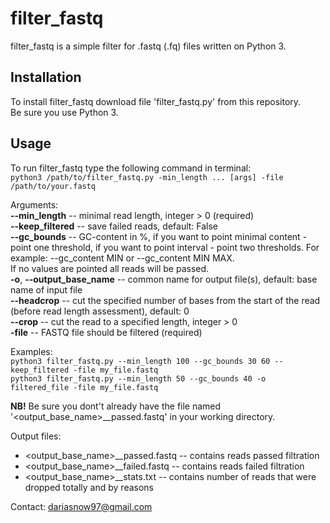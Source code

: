 # filter_fastq

filter_fastq is a simple filter for .fastq (.fq) files written on Python 3.

## Installation  
To install filter_fastq download file 'filter_fastq.py' from this repository.  
Be sure you use Python 3.

## Usage
To run filter_fastq type the following command in terminal:  
    ```python3 /path/to/filter_fastq.py -min_length ... [args] -file /path/to/your.fastq```    
    
Arguments:   
     **--min_length** -- minimal read length, integer > 0 (required)  
     **--keep_filtered** -- save failed reads, default: False  
     **--gc_bounds** -- GC-content in %, if you want to point minimal content - point one threshold,
     if you want to point interval - point two thresholds. For example: --gc_content MIN or --gc_content MIN MAX.  
     If no values are pointed all reads will be passed.  
    **-o**, **--output_base_name** -- common name for output file(s), default: base name of input file  
    **--headcrop** -- cut the specified number of bases from the start of the read (before read length assessment), default: 0    
    **--crop** -- cut the read to a specified length, integer > 0  
    **-file** -- FASTQ file should be filtered (required)  
    
Examples:  
    ```python3 filter_fastq.py --min_length 100 --gc_bounds 30 60 --keep_filtered -file my_file.fastq```  
    ```python3 filter_fastq.py --min_length 50 --gc_bounds 40 -o filtered_file -file my_file.fastq```  
    
**NB!** Be sure you dont't already have the file named '<output_base_name>__passed.fastq' in your working directory.   

Output files:
- <output_base_name>__passed.fastq -- contains reads passed filtration
- <output_base_name>__failed.fastq -- contains reads failed filtration   
- <output_base_name>__stats.txt -- contains number of reads that were dropped totally and by reasons

Contact: dariasnow97@gmail.com
    
